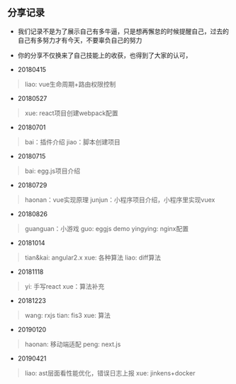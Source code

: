 ## 分享记录

- 我们记录不是为了展示自己有多牛逼，只是想再懈怠的时候提醒自己，过去的自己有多努力才有今天，不要辜负自己的努力
- 你的分享不仅换来了自己技能上的收获，也得到了大家的认可，


- 20180415
> liao: vue生命周期+路由权限控制
- 20180527
> xue: react项目创建webpack配置
- 20180701
> bai：插件介绍
> jiao：脚本创建项目
- 20180715
> bai: egg.js项目介绍
- 20180729
> haonan：vue实现原理
> junjun：小程序项目介绍，小程序里实现vuex
- 20180826
> guanguan：小游戏
> guo: eggjs demo
> yingying: nginx配置
- 20181014
> tian&kai: angular2.x 
> xue: 各种算法
> liao: diff算法
- 20181118
> yi: 手写react
> xue：算法补充
- 20181223
> wang: rxjs
> tian: fis3
> xue: 算法
- 20190120
> haonan: 移动端适配
> peng: next.js
- 20190421
> liao: ast层面看性能优化，错误日志上报
> xue: jinkens+docker
